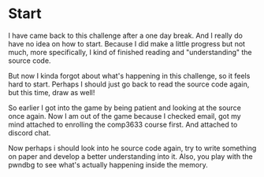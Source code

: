 # Start 

I have came back to this challenge after a one day break. And I really do have no idea on how to start. Because I did make a little progress but not much, more specifically, I kind of finished reading and "understanding" the source code. 

But now I kinda forgot about what's happening in this challenge, so it feels hard to start. 
Perhaps I should just go back to read the source code again, but this time, draw as well!


So earlier I got into the game by being patient and looking at the source once again. Now I am out of the game because I checked email, got my mind attached to enrolling the comp3633 course first. And attached to discord chat.

Now perhaps i should look into he source code again, try to write something on paper and develop a better understanding into it. Also, you play with the pwndbg to see what's actually happening inside the memory.

